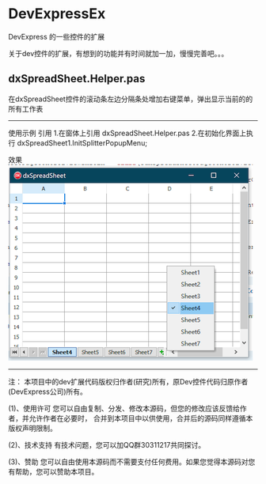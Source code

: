 # DevExpressEx
DevExpress 的一些控件的扩展
  
   关于dev控件的扩展，有想到的功能并有时间就加一加，慢慢完善吧。。。

##  dxSpreadSheet.Helper.pas
  在dxSpreadSheet控件的滚动条左边分隔条处增加右键菜单，弹出显示当前的的所有工作表

----------
使用示例
 引用
 1.在窗体上引用 dxSpreadSheet.Helper.pas 
 2.在初始化界面上执行  dxSpreadSheet1.InitSplitterPopupMenu;


效果
![链接文本](https://github.com/yanjiu-xyz/DevExpressEx/blob/master/dxSpreadSheetPopupMenu.png)




----------







   注： 本项目中的dev扩展代码版权归作者(研究)所有，原Dev控件代码归原作者(DevExpress公司)所有。

  (1)、使用许可
  您可以自由复制、分发、修改本源码，但您的修改应该反馈给作者，并允许作者在必要时，
  合并到本项目中以供使用，合并后的源码同样遵循本版权声明限制。
  

  (2)、技术支持
  有技术问题，您可以加QQ群30311217共同探讨。

  (3)、赞助
  您可以自由使用本源码而不需要支付任何费用。如果您觉得本源码对您有帮助，您可以赞助本项目。
